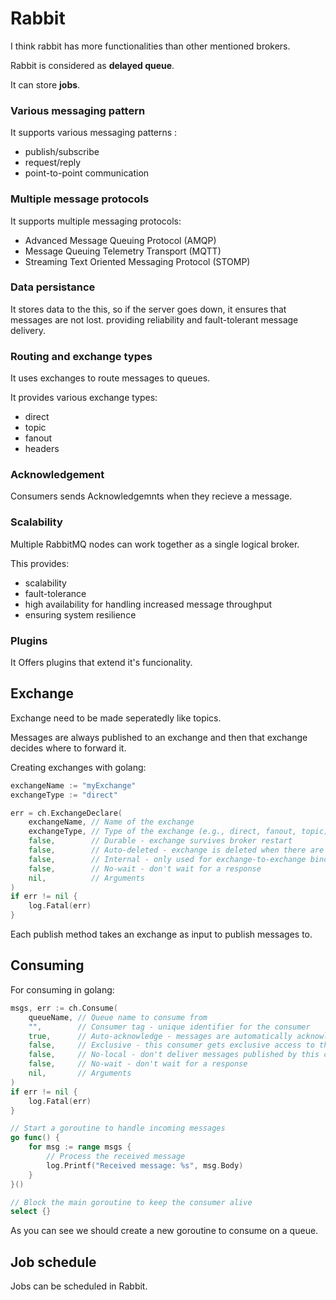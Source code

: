 # Rabbit

I think rabbit has more functionalities than other mentioned brokers.

Rabbit is considered as **delayed queue**.

It can store **jobs**.

### Various messaging pattern
It supports various messaging patterns : 
* publish/subscribe
* request/reply
* point-to-point communication

### Multiple message protocols
It supports multiple messaging protocols:
* Advanced Message Queuing Protocol (AMQP)
* Message Queuing Telemetry Transport (MQTT)
* Streaming Text Oriented Messaging Protocol (STOMP)

### Data persistance

It stores data to the this, so if the server goes down, it ensures that messages are not lost. providing reliability and fault-tolerant message delivery. 

### Routing and exchange types 

It uses exchanges to route messages to queues. 

It provides various exchange types: 
* direct
* topic
* fanout
* headers

### Acknowledgement
Consumers sends Acknowledgemnts when they recieve a message.

### Scalability

Multiple RabbitMQ nodes can work together as a single logical broker. 

This provides:
* scalability
* fault-tolerance
* high availability for handling increased message throughput
* ensuring system resilience

### Plugins 

It Offers plugins that extend it's funcionality.


## Exchange

Exchange need to be made seperatedly like topics.

Messages are always published to an exchange and then that exchange decides where to forward it.

Creating exchanges with golang:
```go
exchangeName := "myExchange"
exchangeType := "direct"

err = ch.ExchangeDeclare(
    exchangeName, // Name of the exchange
    exchangeType, // Type of the exchange (e.g., direct, fanout, topic)
    false,        // Durable - exchange survives broker restart
    false,        // Auto-deleted - exchange is deleted when there are no bindings
    false,        // Internal - only used for exchange-to-exchange bindings
    false,        // No-wait - don't wait for a response
    nil,          // Arguments
)
if err != nil {
    log.Fatal(err)
}
```

Each publish method takes an exchange as input to publish messages to.

## Consuming

For consuming in golang: 
```go
msgs, err := ch.Consume(
    queueName, // Queue name to consume from
    "",        // Consumer tag - unique identifier for the consumer
    true,      // Auto-acknowledge - messages are automatically acknowledged
    false,     // Exclusive - this consumer gets exclusive access to the queue
    false,     // No-local - don't deliver messages published by this connection
    false,     // No-wait - don't wait for a response
    nil,       // Arguments
)
if err != nil {
    log.Fatal(err)
}

// Start a goroutine to handle incoming messages
go func() {
    for msg := range msgs {
        // Process the received message
        log.Printf("Received message: %s", msg.Body)
    }
}()

// Block the main goroutine to keep the consumer alive
select {}

```

As you can see we should create a new goroutine to consume on a queue.

## Job schedule 

Jobs can be scheduled in Rabbit.
